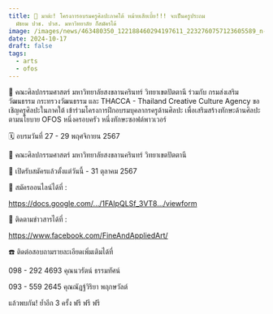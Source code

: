 ```yaml
---
title: 📣 มาต่ะ! โครงการอบรมครูศิลปะภาคใต้ หม้ายเสียเบี้ย!!! จะเป็นครูประถม
  มัธยม ปวช. ปวส. มหาวิทยาลัย ก็สมัครได้
image: /images/news/463480350_122188460294197611_2232760757123605589_n-2.jpg
date: 2024-10-17
draft: false
tags:
  - arts
  - ofos
---
```

🎨 คณะศิลปกรรมศาสตร์ มหาวิทยาลัยสงขลานครินทร์ วิทยาเขตปัตตานี ร่วมกับ กรมส่งเสริมวัฒนธรรม กระทรวงวัฒนธรรม และ THACCA - Thailand Creative Culture Agency ขอเชิญครูศิลปะในภาคใต้ เข้าร่วมโครงการฝึกอบรมบุคลากรครูด้านศิลปะ เพื่อเสริมสร้างทักษะด้านศิลปะ ตามนโยบาย OFOS หนึ่งครอบครัว หนึ่งทักษะซอฟต์พาวเวอร์



🗓️ อบรมวันที่ 27 - 29 พฤศจิกายน 2567

📍 คณะศิลปกรรมศาสตร์ มหาวิทยาลัยสงขลานครินทร์ วิทยาเขตปัตตานี



📅 เปิดรับสมัครแล้วตั้งแต่วันนี้ - 31 ตุลาคม 2567



📌 สมัครออนไลน์ได้ที่ :

https://docs.google.com/.../1FAIpQLSf_3VT8.../viewform



💌 ติดตามข่าวสารได้ที่ :

https://www.facebook.com/FineAndAppliedArt/



☎️ ติดต่อสอบถามรายละเอียดเพิ่มเติมได้ที่

098 - 292 4693 คุณนวรัตน์ ธรรมทัศน์

093 - 559 2645 คุณณัฏฐ์วิริยา พฤกษวัลต์



แล้วพบกัน! ย้ำอีก 3 ครั้ง ฟรี ฟรี ฟรี
